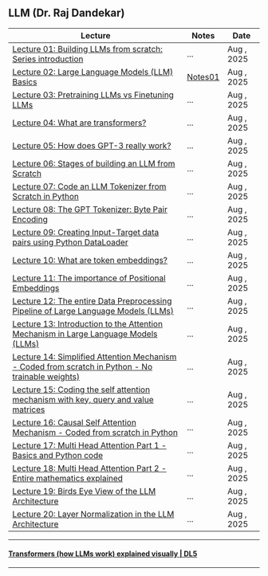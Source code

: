 ## LLM (Dr. Raj Dandekar)
| Lecture | Notes | Date|
|---|---|---|
| [Lecture 01: Building LLMs from scratch: Series introduction](https://www.youtube.com/watch?v=Xpr8D6LeAtw) | ... | Aug , 2025|
| [Lecture 02: Large Language Models (LLM) Basics](https://www.youtube.com/watch?v=3dWzNZXA8DY)| [Notes01](https://github.com/muarshad01/LLM/blob/main/Notes/lecture01_notes.md) | Aug , 2025|
| [Lecture 03: Pretraining LLMs vs Finetuning LLMs](https://www.youtube.com/watch?v=-bsa3fCNGg4)| ... | Aug , 2025|
| [Lecture 04: What are transformers?](https://www.youtube.com/watch?v=NLn4eetGmf8) | ... | Aug , 2025|
| [Lecture 05: How does GPT-3 really work?](https://www.youtube.com/watch?v=xbaYCf2FHSY) | ... | Aug , 2025|
| [Lecture 06: Stages of building an LLM from Scratch](https://www.youtube.com/watch?v=z9fgKz1Drlc) | ... | Aug , 2025|
| [Lecture 07: Code an LLM Tokenizer from Scratch in Python](https://www.youtube.com/watch?v=rsy5Ragmso8) | ... | Aug , 2025|
| [Lecture 08: The GPT Tokenizer: Byte Pair Encoding](https://www.youtube.com/watch?v=fKd8s29e-l4) | ... | Aug , 2025|
| [Lecture 09: Creating Input-Target data pairs using Python DataLoader](https://www.youtube.com/watch?v=iQZFH8dr2yI) | ... | Aug , 2025|
| [Lecture 10: What are token embeddings?](https://www.youtube.com/watch?v=ghCSGRgVB_o) | ... | Aug , 2025|
| [Lecture 11: The importance of Positional Embeddings](https://www.youtube.com/watch?v=ufrPLpKnapU) | ... | Aug , 2025|
| [Lecture 12: The entire Data Preprocessing Pipeline of Large Language Models (LLMs)](https://www.youtube.com/watch?v=mk-6cFebjis) | ... | Aug , 2025|
| [Lecture 13: Introduction to the Attention Mechanism in Large Language Models (LLMs)](https://www.youtube.com/watch?v=XN7sevVxyUM) | ... | Aug , 2025|
| [Lecture 14: Simplified Attention Mechanism - Coded from scratch in Python - No trainable weights)](https://www.youtube.com/watch?v=eSRhpYLerw4) | ... | Aug , 2025|
| [Lecture 15: Coding the self attention mechanism with key, query and value matrices](https://www.youtube.com/watch?v=UjdRN80c6p8) | ... | Aug , 2025|
| [Lecture 16: Causal Self Attention Mechanism - Coded from scratch in Python](https://www.youtube.com/watch?v=h94TQOK7NRA) | ... | Aug , 2025|
| [Lecture 17: Multi Head Attention Part 1 - Basics and Python code](https://www.youtube.com/watch?v=cPaBCoNdCtE) | ... | Aug , 2025|
| [Lecture 18: Multi Head Attention Part 2 - Entire mathematics explained](https://www.youtube.com/watch?v=K5u9eEaoxFg) | ... | Aug , 2025|
| [Lecture 19: Birds Eye View of the LLM Architecture](https://www.youtube.com/watch?v=4i23dYoXp-A) | ... | Aug , 2025|
| [Lecture 20: Layer Normalization in the LLM Architecture](https://www.youtube.com/watch?v=G3W-LT79LSI) | ... | Aug , 2025|

***

#### [Transformers (how LLMs work) explained visually | DL5](https://www.youtube.com/watch?v=wjZofJX0v4M)

***
